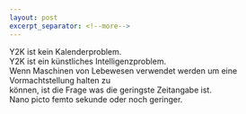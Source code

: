 ```yaml
---
layout: post
excerpt_separator: <!--more-->
---
```

Y2K ist kein Kalenderproblem.<br>
Y2K ist ein künstliches Intelligenzproblem.<br>
Wenn Maschinen von Lebewesen verwendet werden um eine Vormachtstellung halten zu<br>
können, ist die Frage was die geringste Zeitangabe ist.<br>
Nano picto femto sekunde oder noch geringer.
